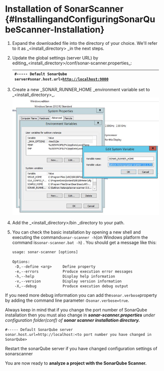 # Installation of SonarScanner {#InstallingandConfiguringSonarQubeScanner-Installation}

1. Expand the downloaded file into the directory of your choice. We'll refer to it as \_&lt;install\_directory&gt; \_in the next steps.
2. Update the global settings \(server URL\) by editing_&lt;install\_directory&gt;/conf/sonar-scanner.properties_:

   | `#----- Default SonarQube server#sonar.host.url=`[`http://localhost:9000`](http://localhost:9000/) |
   | :--- |

3. Create a new _SONAR\_RUNNER\_HOME \_environment variable set to _&lt;install\_directory&gt;\_.![](/assets/SonarScanner_EnvironmentVariableSetings.JPG)

4. Add the \_&lt;install\_directory&gt;/bin \_directory to your path.

5. You can check the basic installation by opening a new shell and executing the command`sonar-scanner -h`\(on Windows platform the command is`sonar-scanner.bat -h`\) . You should get a message like this:

   ```
   usage: sonar-scanner [options]

   Options:
    -D,--define <arg>     Define property
    -e,--errors           Produce execution error messages
    -h,--help             Display help information
    -v,--version          Display version information
    -X,--debug            Produce execution debug output
   ```

If you need more debug information you can add the`sonar.verbose`property by adding the command line parameter`-Dsonar.verbose=true`.

Always keep in mind that if you change the port number of SonarQube installation then you must also change in _**sonar-scanner.properties** under configuration folder\(conf\) of **sonar scanner installation directory.**_

```
#----- Default SonarQube server
sonar.host.url=http://localhost:<to port number you have changed in SonarQube>
```

Restart the sonarQube server if you have changed configuration settings of sonarscanner

You are now ready to **analyze a project with the SonarQube Scanner.**

